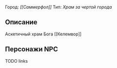 Город: *[[Саммерфол]]*
Тип: *Храм за чертой города*

## Описание
Аскетичный храм Бога [[Келемвор]]
## Персонажи NPC
TODO links
